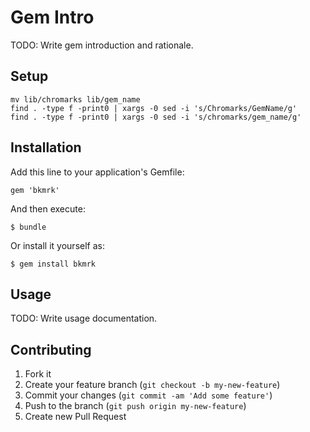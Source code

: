 # Gem Intro

TODO: Write gem introduction and rationale.

## Setup

    mv lib/chromarks lib/gem_name
    find . -type f -print0 | xargs -0 sed -i 's/Chromarks/GemName/g'
    find . -type f -print0 | xargs -0 sed -i 's/chromarks/gem_name/g'

## Installation

Add this line to your application's Gemfile:

    gem 'bkmrk'

And then execute:

    $ bundle

Or install it yourself as:

    $ gem install bkmrk

## Usage

TODO: Write usage documentation.

## Contributing

1. Fork it
2. Create your feature branch (`git checkout -b my-new-feature`)
3. Commit your changes (`git commit -am 'Add some feature'`)
4. Push to the branch (`git push origin my-new-feature`)
5. Create new Pull Request
